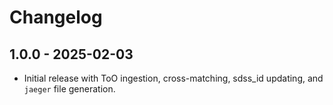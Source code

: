 # Changelog

## 1.0.0 - 2025-02-03

- Initial release with ToO ingestion, cross-matching, sdss_id updating, and `jaeger` file generation.
